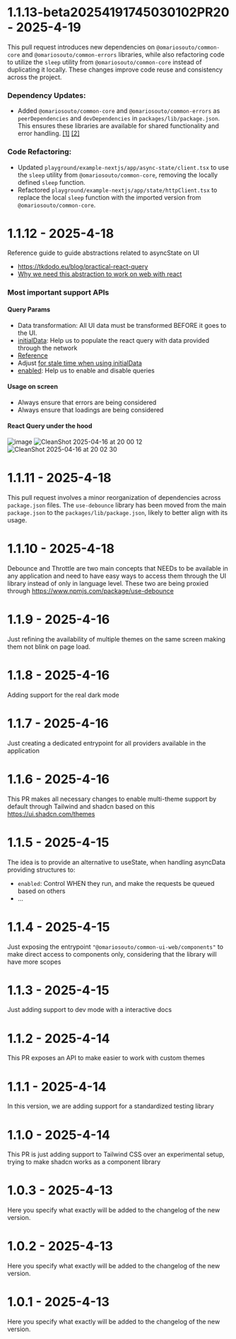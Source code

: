 # 1.1.13-beta20254191745030102PR20 - 2025-4-19

This pull request introduces new dependencies on `@omariosouto/common-core` and `@omariosouto/common-errors` libraries, while also refactoring code to utilize the `sleep` utility from `@omariosouto/common-core` instead of duplicating it locally. These changes improve code reuse and consistency across the project.
### Dependency Updates:
* Added `@omariosouto/common-core` and `@omariosouto/common-errors` as `peerDependencies` and `devDependencies` in `packages/lib/package.json`. This ensures these libraries are available for shared functionality and error handling. [[1]](diffhunk://#diff-f11fdfd051a9039f87286aa9c327c257e9619660394143b2d0d8dbade3c3abd5L37-R39) [[2]](diffhunk://#diff-f11fdfd051a9039f87286aa9c327c257e9619660394143b2d0d8dbade3c3abd5R67-R68)
### Code Refactoring:
* Updated `playground/example-nextjs/app/async-state/client.tsx` to use the `sleep` utility from `@omariosouto/common-core`, removing the locally defined `sleep` function.
* Refactored `playground/example-nextjs/app/state/httpClient.tsx` to replace the local `sleep` function with the imported version from `@omariosouto/common-core`.


# 1.1.12 - 2025-4-18

Reference guide to guide abstractions related to asyncState on UI
- https://tkdodo.eu/blog/practical-react-query
- [Why we need this abstraction to work on web with react](https://tkdodo.eu/blog/why-you-want-react-query)
### Most important support APIs
#### Query Params
- Data transformation: All UI data must be transformed BEFORE it goes to the UI.
- [initialData](https://tanstack.com/query/v4/docs/framework/react/guides/initial-query-data#using-initialdata-to-prepopulate-a-query): Help us to populate the react query with data provided through the network
- [Reference](https://tkdodo.eu/blog/placeholder-and-initial-data-in-react-query)
- Adjust [for stale time when using initialData](https://tkdodo.eu/blog/react-query-fa-qs#why-is-the-queryfn-not-called)
- [enabled](https://tanstack.com/query/v4/docs/framework/react/guides/disabling-queries): Help us to enable and disable queries
#### Usage on screen
- Always ensure that errors are being considered
- Always ensure that loadings are being considered
#### React Query under the hood
![image](https://github.com/user-attachments/assets/ea301fc5-048d-4932-89d0-8caeaa8d7266)
![CleanShot 2025-04-16 at 20 00 12](https://github.com/user-attachments/assets/08efeb9f-300f-46bd-8335-a021f69c6811)
![CleanShot 2025-04-16 at 20 02 30](https://github.com/user-attachments/assets/78b1626d-f75e-4318-8039-5a9d3d23a2c1)


# 1.1.11 - 2025-4-18

This pull request involves a minor reorganization of dependencies across `package.json` files. The `use-debounce` library has been moved from the main `package.json` to the `packages/lib/package.json`, likely to better align with its usage.


# 1.1.10 - 2025-4-18

Debounce and Throttle are two main concepts that NEEDs to be available in any application and need to have easy ways to access them through the UI library instead of only in language level.
These two are being proxied through https://www.npmjs.com/package/use-debounce


# 1.1.9 - 2025-4-16

Just refining the availability of multiple themes on the same screen making them not blink on page load.


# 1.1.8 - 2025-4-16

Adding support for the real dark mode


# 1.1.7 - 2025-4-16

Just creating a dedicated entrypoint for all providers available in the application


# 1.1.6 - 2025-4-16

This PR makes all necessary changes to enable multi-theme support by default through Tailwind and shadcn based on this https://ui.shadcn.com/themes


# 1.1.5 - 2025-4-15

The idea is to provide an alternative to useState, when handling asyncData providing structures to:
- `enabled`: Control WHEN they run, and make the requests be queued based on others
- ...


# 1.1.4 - 2025-4-15

Just exposing the entrypoint `"@omariosouto/common-ui-web/components"` to make direct access to components only, considering that the library will have more scopes


# 1.1.3 - 2025-4-15

Just adding support to dev mode with a interactive docs


# 1.1.2 - 2025-4-14

This PR exposes an API to make easier to work with custom themes


# 1.1.1 - 2025-4-14

In this version, we are adding support for a standardized testing library


# 1.1.0 - 2025-4-14

This PR is just adding support to Tailwind CSS over an experimental setup, trying to make shadcn works as a component library


# 1.0.3 - 2025-4-13

Here you specify what exactly will be added to the changelog of the new version.


# 1.0.2 - 2025-4-13

Here you specify what exactly will be added to the changelog of the new version.


# 1.0.1 - 2025-4-13

Here you specify what exactly will be added to the changelog of the new version.



